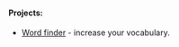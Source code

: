 #### Projects: 

 - [Word finder](https://word-finder-project-23.herokuapp.com/) - increase your vocabulary.
